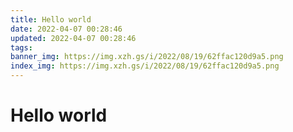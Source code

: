 ```yaml
---
title: Hello world
date: 2022-04-07 00:28:46
updated: 2022-04-07 00:28:46
tags:
banner_img: https://img.xzh.gs/i/2022/08/19/62ffac120d9a5.png
index_img: https://img.xzh.gs/i/2022/08/19/62ffac120d9a5.png
---
```

# Hello world
